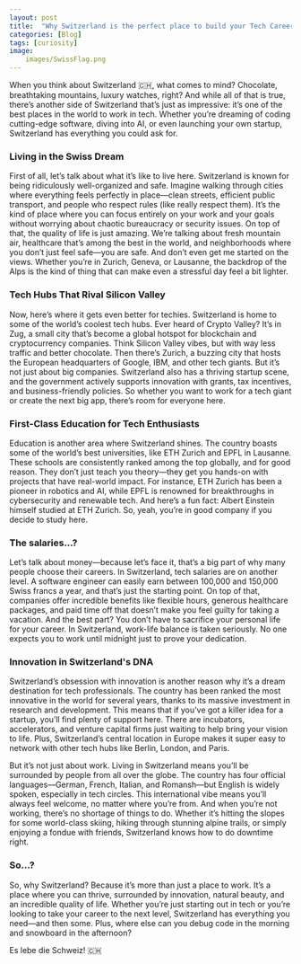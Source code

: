 ```yaml
---
layout: post
title:  "Why Switzerland is the perfect place to build your Tech Career"
categories: [Blog]
tags: [curiosity]
image:
    images/SwissFlag.png
---
```


When you think about Switzerland 🇨🇭, what comes to mind? Chocolate, breathtaking mountains, luxury watches, right? And while all of that is true, there’s another side of Switzerland that’s just as impressive: it’s one of the best places in the world to work in tech. Whether you’re dreaming of coding cutting-edge software, diving into AI, or even launching your own startup, Switzerland has everything you could ask for.

### Living in the Swiss Dream
First of all, let’s talk about what it’s like to live here. Switzerland is known for being ridiculously well-organized and safe. Imagine walking through cities where everything feels perfectly in place—clean streets, efficient public transport, and people who respect rules (like really respect them). It’s the kind of place where you can focus entirely on your work and your goals without worrying about chaotic bureaucracy or security issues. On top of that, the quality of life is just amazing. We’re talking about fresh mountain air, healthcare that’s among the best in the world, and neighborhoods where you don’t just feel safe—you are safe. And don’t even get me started on the views. Whether you’re in Zurich, Geneva, or Lausanne, the backdrop of the Alps is the kind of thing that can make even a stressful day feel a bit lighter.

### Tech Hubs That Rival Silicon Valley
Now, here’s where it gets even better for techies. Switzerland is home to some of the world’s coolest tech hubs. Ever heard of Crypto Valley? It’s in Zug, a small city that’s become a global hotspot for blockchain and cryptocurrency companies. Think Silicon Valley vibes, but with way less traffic and better chocolate. Then there’s Zurich, a buzzing city that hosts the European headquarters of Google, IBM, and other tech giants. But it’s not just about big companies. Switzerland also has a thriving startup scene, and the government actively supports innovation with grants, tax incentives, and business-friendly policies. So whether you want to work for a tech giant or create the next big app, there’s room for everyone here.

### First-Class Education for Tech Enthusiasts
Education is another area where Switzerland shines. The country boasts some of the world’s best universities, like ETH Zurich and EPFL in Lausanne. These schools are consistently ranked among the top globally, and for good reason. They don’t just teach you theory—they get you hands-on with projects that have real-world impact. For instance, ETH Zurich has been a pioneer in robotics and AI, while EPFL is renowned for breakthroughs in cybersecurity and renewable tech. And here’s a fun fact: Albert Einstein himself studied at ETH Zurich. So, yeah, you’re in good company if you decide to study here.

### The salaries...?
Let’s talk about money—because let’s face it, that’s a big part of why many people choose their careers. In Switzerland, tech salaries are on another level. A software engineer can easily earn between 100,000 and 150,000 Swiss francs a year, and that’s just the starting point. On top of that, companies offer incredible benefits like flexible hours, generous healthcare packages, and paid time off that doesn’t make you feel guilty for taking a vacation. And the best part? You don’t have to sacrifice your personal life for your career. In Switzerland, work-life balance is taken seriously. No one expects you to work until midnight just to prove your dedication.

### Innovation in Switzerland's DNA
Switzerland’s obsession with innovation is another reason why it’s a dream destination for tech professionals. The country has been ranked the most innovative in the world for several years, thanks to its massive investment in research and development. This means that if you’ve got a killer idea for a startup, you’ll find plenty of support here. There are incubators, accelerators, and venture capital firms just waiting to help bring your vision to life. Plus, Switzerland’s central location in Europe makes it super easy to network with other tech hubs like Berlin, London, and Paris.

But it’s not just about work. Living in Switzerland means you’ll be surrounded by people from all over the globe. The country has four official languages—German, French, Italian, and Romansh—but English is widely spoken, especially in tech circles. This international vibe means you’ll always feel welcome, no matter where you’re from. And when you’re not working, there’s no shortage of things to do. Whether it’s hitting the slopes for some world-class skiing, hiking through stunning alpine trails, or simply enjoying a fondue with friends, Switzerland knows how to do downtime right.

### So...?
So, why Switzerland? Because it’s more than just a place to work. It’s a place where you can thrive, surrounded by innovation, natural beauty, and an incredible quality of life. Whether you’re just starting out in tech or you’re looking to take your career to the next level, Switzerland has everything you need—and then some. Plus, where else can you debug code in the morning and snowboard in the afternoon?

Es lebe die Schweiz! 🇨🇭